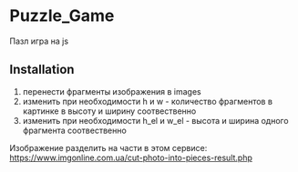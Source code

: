 # Puzzle_Game
 
Пазл игра на js

## Installation

1) перенести фрагменты изображения в images
2) изменить при необходимости h и w - количество фрагментов в картинке в высоту и ширину соотвественно
3) изменить при необходимости h_el и w_el - высота и ширина одного фрагмента соотвественно

Изображение разделить на части в этом сервисе: https://www.imgonline.com.ua/cut-photo-into-pieces-result.php
